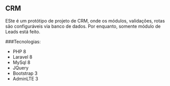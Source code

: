 ## CRM

ESte é um protótipo de projeto de CRM, onde os módulos, validações, rotas são configuráveis via banco de dados.
Por enquanto, somente módulo de Leads está feito.

###Tecnologias:

- PHP 8
- Laravel 8
- MySql 8
- JQuery
- Bootstrap 3
- AdminLTE 3